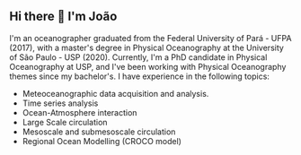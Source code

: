 ## Hi there 👋 I'm João 

I'm an oceanographer graduated from the Federal University of Pará - UFPA (2017), with a master's degree in Physical Oceanography at the University of São Paulo - USP (2020). Currently, I'm a PhD candidate in Physical Oceanography at USP, and I've been working with Physical Oceanography themes since my bachelor's. I have experience in the following topics:

- Meteoceanographic data acquisition and analysis.
- Time series analysis
- Ocean-Atmosphere interaction
- Large Scale circulation
- Mesoscale and submesoscale circulation
- Regional Ocean Modelling (CROCO model)

<!--
**joaopedroamorim/joaopedroamorim** is a ✨ _special_ ✨ repository because its `README.md` (this file) appears on your GitHub profile.

Here are some ideas to get you started:

- 🔭 I’m currently working on ...
- 🌱 I’m currently learning ...
- 👯 I’m looking to collaborate on ...
- 🤔 I’m looking for help with ...
- 💬 Ask me about ...
- 📫 How to reach me: ...
- 😄 Pronouns: ...
- ⚡ Fun fact: ...
-->
